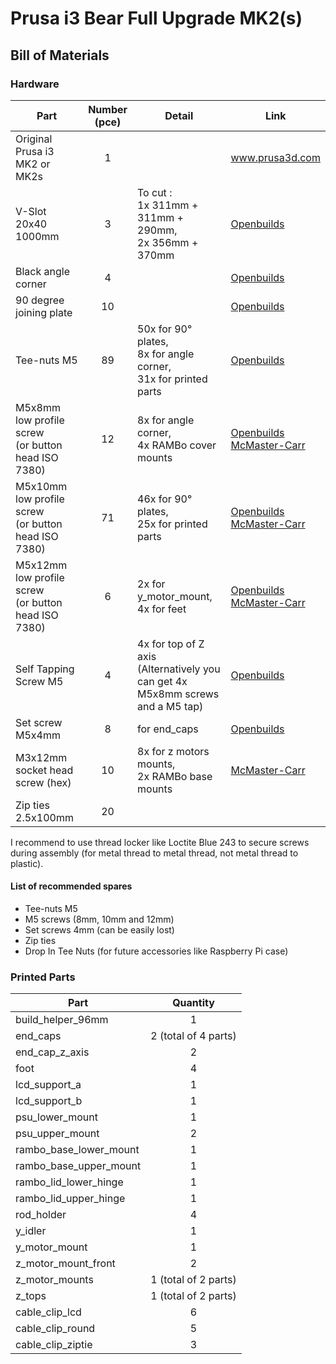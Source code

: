# Prusa i3 Bear Full Upgrade MK2(s)

## Bill of Materials

### Hardware

| Part     | Number<br>(pce) | Detail | Link |
|----------|:------------:|--------|------|
| Original Prusa i3 MK2 or MK2s | 1 | | www.prusa3d.com |
| V-Slot 20x40 1000mm | 3 | To cut :<br> 1x 311mm + 311mm + 290mm,<br> 2x 356mm + 370mm | [Openbuilds](http://openbuildspartstore.com/v-slot-20x40-linear-rail/) |
| Black angle corner | 4 | | [Openbuilds](http://openbuildspartstore.com/black-angle-corner-connector/) |
| 90 degree joining plate | 10 | | [Openbuilds](http://openbuildspartstore.com/90-degree-joining-plate/) |
| Tee-nuts M5 | 89 | 50x for 90° plates,<br> 8x for angle corner,<br> 31x for printed parts | [Openbuilds](http://openbuildspartstore.com/tee-nuts-10-pack/) |
| M5x8mm low profile screw<br>(or button head ISO 7380) | 12 | 8x for angle corner,<br>4x RAMBo cover mounts | [Openbuilds](http://openbuildspartstore.com/low-profile-screws-m5-10-pack/)<br>[McMaster-Carr](https://www.mcmaster.com/#91239a222/=1clymbr) |
| M5x10mm low profile screw<br>(or button head ISO 7380) | 71 | 46x for 90° plates,<br> 25x for printed parts<br> | [Openbuilds](http://openbuildspartstore.com/low-profile-screws-m5-10-pack/)<br>[McMaster-Carr](https://www.mcmaster.com/#97763a820/=1cltxg0) |
| M5x12mm low profile screw<br>(or button head ISO 7380) | 6 | 2x for y_motor_mount,<br> 4x for feet | [Openbuilds](http://openbuildspartstore.com/low-profile-screws-m5-10-pack/)<br>[McMaster-Carr](https://www.mcmaster.com/#91239a228/=1cm065c) |
| Self Tapping Screw M5 | 4 | 4x for top of Z axis<br>(Alternatively you can get 4x M5x8mm screws and a M5 tap) | [Openbuilds](http://openbuildspartstore.com/self-tapping-screw/) |
| Set screw M5x4mm | 8 | for end_caps | [Openbuilds](http://openbuildspartstore.com/set-screw/) |
| M3x12mm socket head screw (hex) | 10 | 8x for z motors mounts,<br>2x RAMBo base mounts | [McMaster-Carr](https://www.mcmaster.com/#91292a114/=1c4wt18) |
| Zip ties 2.5x100mm | 20 | | |

I recommend to use thread locker like Loctite Blue 243 to secure screws during assembly (for metal thread to metal thread, not metal thread to plastic).

#### List of recommended spares
* Tee-nuts M5
* M5 screws (8mm, 10mm and 12mm)
* Set screws 4mm (can be easily lost)
* Zip ties
* Drop In Tee Nuts (for future accessories like Raspberry Pi case)


### Printed Parts

| Part     | Quantity |
|----------|:--------:|
| build_helper_96mm      | 1 |
| end_caps               | 2 (total of 4 parts) |
| end_cap_z_axis         | 2 |
| foot                   | 4 |
| lcd_support_a          | 1 |
| lcd_support_b          | 1 |
| psu_lower_mount        | 1 |
| psu_upper_mount        | 2 |
| rambo_base_lower_mount | 1 |
| rambo_base_upper_mount | 1 |
| rambo_lid_lower_hinge  | 1 |
| rambo_lid_upper_hinge  | 1 |
| rod_holder             | 4 |
| y_idler                | 1 |
| y_motor_mount          | 1 |
| z_motor_mount_front    | 2 |
| z_motor_mounts         | 1 (total of 2 parts) |
| z_tops                 | 1 (total of 2 parts) |
| cable_clip_lcd         | 6 |
| cable_clip_round       | 5 |
| cable_clip_ziptie      | 3 |